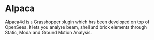 # Alpaca
Alpaca4d is a Grasshopper plugin which has been developed on top of OpenSees. It lets you analyse beam, shell and brick elements through Static, Modal and Ground Motion Analysis.
